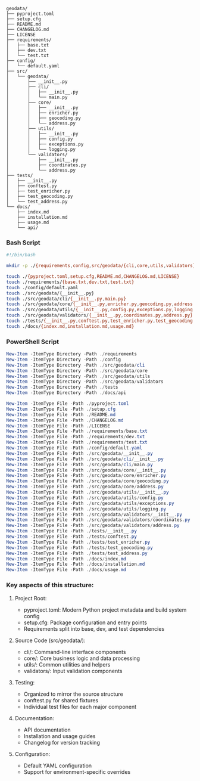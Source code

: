```
geodata/
├── pyproject.toml
├── setup.cfg
├── README.md
├── CHANGELOG.md
├── LICENSE
├── requirements/
│   ├── base.txt
│   ├── dev.txt
│   └── test.txt
├── config/
│   └── default.yaml
├── src/
│   └── geodata/
│       ├── __init__.py
│       ├── cli/
│       │   ├── __init__.py
│       │   └── main.py
│       ├── core/
│       │   ├── __init__.py
│       │   ├── enricher.py
│       │   ├── geocoding.py
│       │   └── address.py
│       ├── utils/
│       │   ├── __init__.py
│       │   ├── config.py
│       │   ├── exceptions.py
│       │   └── logging.py
│       └── validators/
│           ├── __init__.py
│           ├── coordinates.py
│           └── address.py
├── tests/
│   ├── __init__.py
│   ├── conftest.py
│   ├── test_enricher.py
│   ├── test_geocoding.py
│   └── test_address.py
└── docs/
    ├── index.md
    ├── installation.md
    ├── usage.md
    └── api/
```
### Bash Script

```bash
#!/bin/bash

mkdir -p ./{requirements,config,src/geodata/{cli,core,utils,validators},tests,docs/api}

touch ./{pyproject.toml,setup.cfg,README.md,CHANGELOG.md,LICENSE}
touch ./requirements/{base.txt,dev.txt,test.txt}
touch ./config/default.yaml
touch ./src/geodata/{__init__.py}
touch ./src/geodata/cli/{__init__.py,main.py}
touch ./src/geodata/core/{__init__.py,enricher.py,geocoding.py,address.py}
touch ./src/geodata/utils/{__init__.py,config.py,exceptions.py,logging.py}
touch ./src/geodata/validators/{__init__.py,coordinates.py,address.py}
touch ./tests/{__init__.py,conftest.py,test_enricher.py,test_geocoding.py,test_address.py}
touch ./docs/{index.md,installation.md,usage.md}
```

### PowerShell Script

```powershell
New-Item -ItemType Directory -Path ./requirements
New-Item -ItemType Directory -Path ./config
New-Item -ItemType Directory -Path ./src/geodata/cli
New-Item -ItemType Directory -Path ./src/geodata/core
New-Item -ItemType Directory -Path ./src/geodata/utils
New-Item -ItemType Directory -Path ./src/geodata/validators
New-Item -ItemType Directory -Path ./tests
New-Item -ItemType Directory -Path ./docs/api

New-Item -ItemType File -Path ./pyproject.toml
New-Item -ItemType File -Path ./setup.cfg
New-Item -ItemType File -Path ./README.md
New-Item -ItemType File -Path ./CHANGELOG.md
New-Item -ItemType File -Path ./LICENSE
New-Item -ItemType File -Path ./requirements/base.txt
New-Item -ItemType File -Path ./requirements/dev.txt
New-Item -ItemType File -Path ./requirements/test.txt
New-Item -ItemType File -Path ./config/default.yaml
New-Item -ItemType File -Path ./src/geodata/__init__.py
New-Item -ItemType File -Path ./src/geodata/cli/__init__.py
New-Item -ItemType File -Path ./src/geodata/cli/main.py
New-Item -ItemType File -Path ./src/geodata/core/__init__.py
New-Item -ItemType File -Path ./src/geodata/core/enricher.py
New-Item -ItemType File -Path ./src/geodata/core/geocoding.py
New-Item -ItemType File -Path ./src/geodata/core/address.py
New-Item -ItemType File -Path ./src/geodata/utils/__init__.py
New-Item -ItemType File -Path ./src/geodata/utils/config.py
New-Item -ItemType File -Path ./src/geodata/utils/exceptions.py
New-Item -ItemType File -Path ./src/geodata/utils/logging.py
New-Item -ItemType File -Path ./src/geodata/validators/__init__.py
New-Item -ItemType File -Path ./src/geodata/validators/coordinates.py
New-Item -ItemType File -Path ./src/geodata/validators/address.py
New-Item -ItemType File -Path ./tests/__init__.py
New-Item -ItemType File -Path ./tests/conftest.py
New-Item -ItemType File -Path ./tests/test_enricher.py
New-Item -ItemType File -Path ./tests/test_geocoding.py
New-Item -ItemType File -Path ./tests/test_address.py
New-Item -ItemType File -Path ./docs/index.md
New-Item -ItemType File -Path ./docs/installation.md
New-Item -ItemType File -Path ./docs/usage.md
```

### Key aspects of this structure:

1. Project Root:
   - pyproject.toml: Modern Python project metadata and build system config
   - setup.cfg: Package configuration and entry points
   - Requirements split into base, dev, and test dependencies

2. Source Code (src/geodata/):
   - cli/: Command-line interface components
   - core/: Core business logic and data processing
   - utils/: Common utilities and helpers
   - validators/: Input validation components

3. Testing:
   - Organized to mirror the source structure
   - conftest.py for shared fixtures
   - Individual test files for each major component

4. Documentation:
   - API documentation
   - Installation and usage guides
   - Changelog for version tracking

5. Configuration:
   - Default YAML configuration
   - Support for environment-specific overrides
